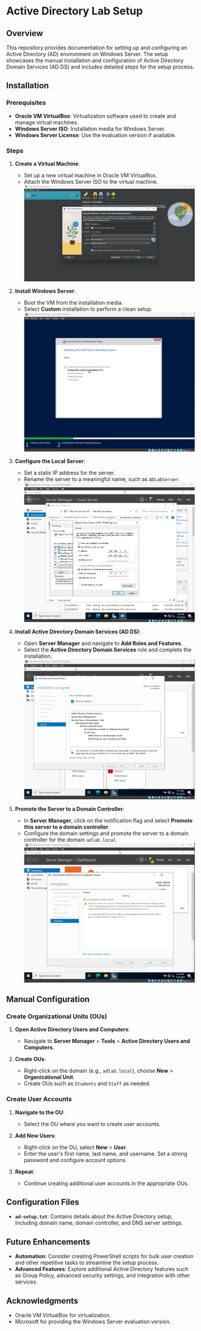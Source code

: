 # Active Directory Lab Setup

## Overview

This repository provides documentation for setting up and configuring an Active Directory (AD) environment on Windows Server. The setup showcases the manual installation and configuration of Active Directory Domain Services (AD DS) and includes detailed steps for the setup process.

## Installation

### Prerequisites

- **Oracle VM VirtualBox**: Virtualization software used to create and manage virtual machines.
- **Windows Server ISO**: Installation media for Windows Server.
- **Windows Server License**: Use the evaluation version if available.

### Steps

1. **Create a Virtual Machine**:
   - Set up a new virtual machine in Oracle VM VirtualBox.
   - Attach the Windows Server ISO to the virtual machine.
![Alt text](images/1.png)

2. **Install Windows Server**:
   - Boot the VM from the installation media.
   - Select **Custom** installation to perform a clean setup.
![Alt text](images/3.png)

3. **Configure the Local Server**:
   - Set a static IP address for the server.
   - Rename the server to a meaningful name, such as `ADLabServer`.
![Alt text](images/9.png)

4. **Install Active Directory Domain Services (AD DS)**:
   - Open **Server Manager** and navigate to **Add Roles and Features**.
   - Select the **Active Directory Domain Services** role and complete the installation.
![Alt text](images/4.png)

5. **Promote the Server to a Domain Controller**:
   - In **Server Manager**, click on the notification flag and select **Promote this server to a domain controller**.
   - Configure the domain settings and promote the server to a domain controller for the domain `adlab.local`.
![Alt text](images/5.png)

## Manual Configuration

### Create Organizational Units (OUs)

1. **Open Active Directory Users and Computers**:
   - Navigate to **Server Manager** > **Tools** > **Active Directory Users and Computers**.

2. **Create OUs**:
   - Right-click on the domain (e.g., `adlab.local`), choose **New** > **Organizational Unit**.
   - Create OUs such as `Students` and `Staff` as needed.

### Create User Accounts

1. **Navigate to the OU**:
   - Select the OU where you want to create user accounts.

2. **Add New Users**:
   - Right-click on the OU, select **New** > **User**.
   - Enter the user's first name, last name, and username. Set a strong password and configure account options.

3. **Repeat**:
   - Continue creating additional user accounts in the appropriate OUs.

## Configuration Files

- **`ad-setup.txt`**: Contains details about the Active Directory setup, including domain name, domain controller, and DNS server settings.

## Future Enhancements

- **Automation**: Consider creating PowerShell scripts for bulk user creation and other repetitive tasks to streamline the setup process.
- **Advanced Features**: Explore additional Active Directory features such as Group Policy, advanced security settings, and integration with other services.

## Acknowledgments

- Oracle VM VirtualBox for virtualization.
- Microsoft for providing the Windows Server evaluation version.
